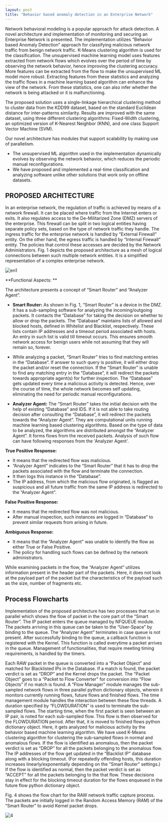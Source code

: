 ```yaml
---
layout: post
title: "Behavior based anomaly detection in an Enterprise Network"
---
```


Network behavioral modeling is a popular approach for attack detection. A novel architecture and implementation of monitoring and securing an Enterprise Network is presented. The implementation  utilizes “Behavior based Anomaly Detection” approach for classifying malicious network traffic from benign network traffic. K-Means clustering algorithm is used for the classification. The unsupervised machine learning model uses features extracted from network flows which evolves over the period of time by observing the network behavior, hence improving the clustering accuracy. More features can be extracted from the flow to make the unsupervised ML model more robust.  Extracting features from these statistics and analyzing the traffic flows in a machine learning based algorithm can enhance the view of the network. From these statistics, one can also infer whether the network is being attacked or it is malfunctioning. 

The proposed solution uses a single-linkage hierarchical clustering method to cluster data from the KDD99 dataset, based on the standard Euclidean distance for inter-patterns similarity. Results are improved  with the same dataset, using three different clustering algorithms: Fixed-Width clustering, an optimized version of K-Nearest Neighbor (KNN), and one class Support Vector Machine (SVM).

Our novel architecture has modules that support scalability by making use of parallelism.
* The unsupervised ML algorithm used in the implementation dynamically evolves by observing the network behavior, which reduces the periodic manual reconfigurations. 
* We have proposed and implemented a real-time classification and analyzing software unlike other solutions that work only on offline datasets. 

## PROPOSED ARCHITECTURE

In an enterprise network, the regulation of traffic is achieved by means of a network firewall. It can be placed where traffic from the Internet enters or exits. It also regulates access to the De-Militarized Zone (DMZ) servers of the enterprise. This firewall can be split in two logical entities having separate policy sets, based on the type of network traffic they handle. The ingress traffic for the enterprise network is handled by “External Firewall” entity. On the other hand, the egress traffic is handled by “Internal Firewall” entity. The policies that control these accesses are decided by the Network Administrators. Fig. 1 depicts the proposed architecture as a mesh of logical connections between such multiple network entities. It is a simplified representation of a complex enterprise network.

![en1](https://user-images.githubusercontent.com/25291535/38505611-3c02b6aa-3c35-11e8-97c0-eacbe793f5fb.JPG)

**Functional Aspects: **

The architecture presents a concept of “Smart Router” and “Analyzer Agent”.

* **Smart Router:** As shown in Fig. 1, “Smart Router” is a device in the DMZ. It has a sub-sampling software for analyzing the incoming/outgoing packets. It contacts the “Database” for taking the decision on whether to allow or drop the packets. The “Database” maintains lists of allowed and blocked hosts, defined in Whitelist and Blacklist, respectively. These lists contain IP addresses and a timeout period associated with hosts. An entry in such list is valid till timeout occurs. This ensures smooth network access for benign users while not assuming that they will remain so, forever.
 
 * While analyzing a packet, “Smart Router” tries to find matching entries in the “Database”. If answer to such query is positive, it will either drop the packet and/or reset the connection. If the “Smart Router” is unable to find any matching entry in the “Database”, it will redirect the packets towards appropriate agent(s) for further inspection. The “Database” gets updated every time a malicious activity is detected. Hence, over the course of time, the whole network becomes self updating, eliminating the need for periodic manual reconfigurations.
 
* **Analyzer Agent:** The “Smart Router” takes the initial decision with the help of existing “Database” and IDS. If it is not able to take routing decision after consulting the “Database”, it will redirect the packets towards the “Analyzer Agent”. They are computational units running machine learning based clustering algorithms. Based on the type of data to be analyzed, the algorithms are distributed amongst the “Analyzer Agent”. It forms flows from the received packets. Analysis of such flow can have following responses from the 'Analyzer Agent'.

**True Positive Response:**

  * It means that the redirected flow was malicious.
  * “Analyzer Agent” indicates to the “Smart Router” that it has to drop the packets associated with the flow and terminate the             connection.
  * It then logs this instance in the “Database”.
  *  The IP address, from which the malicious flow originated, is flagged as suspicious and all future traffic from the same IP address     is redirected to the “Analyzer Agent”.

**False Positive Response:**

  * It means that the redirected flow was not malicious.
  * After manual inspection, such instances are logged in “Database” to prevent similar requests from arising in future.
  
**Ambiguous Response:**
 
  * It means that the “Analyzer Agent” was unable to identify the flow as either True or False Positive.
  * The policy for handling such flows can be defined by the network administrators.
  
While examining packets in the flow, the “Analyzer Agent” utilizes information present in the header part of the packets. Here, it does not look at the payload part of the packet but the characteristics of the payload such as the size, number of fragments etc. 

## Process Flowcharts

Implementation of the proposed architecture has two processes that run in parallel which shows the flow of packet in the core part of the “Smart Router”. The IP packet enters the queue managed by NFQUEUE module. The packets arriving in this queue can be taken to the “User-Space” by binding to the queue. The “Analyzer Agent” terminates in case queue is not present. After successfully binding to the queue, a callback function is registered with the Kernel. This function is called everytime a packet arrives in the queue. Management of functionalities, that require meeting timing requirements, is handled by the timers.

Each RAW packet in the queue is converted into a “Packet Object” and matched for Blacklisted IPs in the Database. If a match is found, the packet verdict is set as “DROP” and the Kernel drops the packet. The “Packet Object” goes to a “Packet to Flow Converter” for conversion into “Flow Objects” if no match is found. A “Flow Manager” module manages the sub-sampled network flows in three parallel python dictionary objects, wherein it monitors currently running flows, future flows and finished flows. The time management module handles the interaction between these flow threads. A duration specified by “FLOWDURATION” is used to terminate the sub-sampled flows. The starting time, when the first packet is seen between an IP pair, is noted for each sub-sampled flow. This flow is then observed for the FLOWDURATION period. After that, it is moved to finished flows python dictionary object. Here, it gets analyzed for malicious activity by the behavior based machine learning algorithm. We have used K-Means clustering algorithm for clustering the sub-sampled flows in normal and anomalous flows. If the flow is identified as anomalous, then the packet verdict is set as “DROP” for all the packets belonging to the anomalous flow. The IP addresses of the flow get updated in the “Blacklist IP” database along with a blocking timeout. (For repeatedly offending hosts, this duration increases linearly/exponentially depending on the “Smart Router” settings.)
If the flow is identified as normal, then the packet verdict is set as “ACCEPT” for all the packets belonging to the that flow. These decisions stay in effect for the blocking timeout duration for the flows enqueued in the future flow python dictionary object. 

Fig. 4 shows the flow chart for the RAW network traffic capture process. The packets are initially logged in the Random Access Memory (RAM) of the “Smart Router” to avoid Kernel packet drops.  

![4](https://user-images.githubusercontent.com/25291535/38508126-edf89068-3c3b-11e8-99b6-ab26b192ac01.png)

